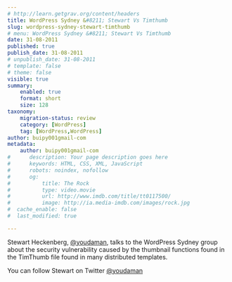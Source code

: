 ```yaml
---
# http://learn.getgrav.org/content/headers
title: WordPress Sydney &#8211; Stewart Vs Timthumb
slug: wordpress-sydney-stewart-timthumb
# menu: WordPress Sydney &#8211; Stewart Vs Timthumb
date: 31-08-2011
published: true
publish_date: 31-08-2011
# unpublish_date: 31-08-2011
# template: false
# theme: false
visible: true
summary:
    enabled: true
    format: short
    size: 128
taxonomy:
    migration-status: review
    category: [WordPress]
    tag: [WordPress,WordPress]
author: buipy001gmail-com
metadata:
    author: buipy001gmail-com
#      description: Your page description goes here
#      keywords: HTML, CSS, XML, JavaScript
#      robots: noindex, nofollow
#      og:
#          title: The Rock
#          type: video.movie
#          url: http://www.imdb.com/title/tt0117500/
#          image: http://ia.media-imdb.com/images/rock.jpg
#  cache_enable: false
#  last_modified: true

---
```


Stewart Heckenberg, [@youdaman](http://twitter.com/#!/youdaman "Stewart Heckenberg"), talks to the WordPress Sydney group about the security vulnerability caused by the thumbnail functions found in the TimThumb file found in many distributed templates.

You can follow Stewart on Twitter [@youdaman](http://twitter.com/#!/youdaman "Stewart Heckenberg")